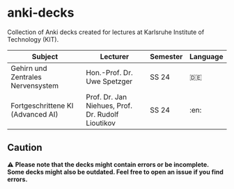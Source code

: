 # anki-decks
Collection of Anki decks created for lectures at Karlsruhe Institute of Technology (KIT).


| Subject                                    | Lecturer                                          | Semester | Language |
| ------------------------------------------ | ------------------------------------------------- | -------- | -------- |
| Gehirn und Zentrales Nervensystem          | Hon.-Prof. Dr. Uwe Spetzger                       | SS 24    | :de:     |
| Fortgeschrittene KI (Advanced AI)          | Prof. Dr. Jan Niehues, Prof. Dr. Rudolf Lioutikov | SS 24    | :en:     |

## Caution

:warning: **Please note that the decks might contain errors or be incomplete. Some decks might also be outdated. Feel free to open an issue if you find errors.**
